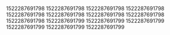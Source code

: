 1522287691798
1522287691798
1522287691798
1522287691798
1522287691798
1522287691798
1522287691798
1522287691798
1522287691798
1522287691799
1522287691799
1522287691799
1522287691799
1522287691799
1522287691799